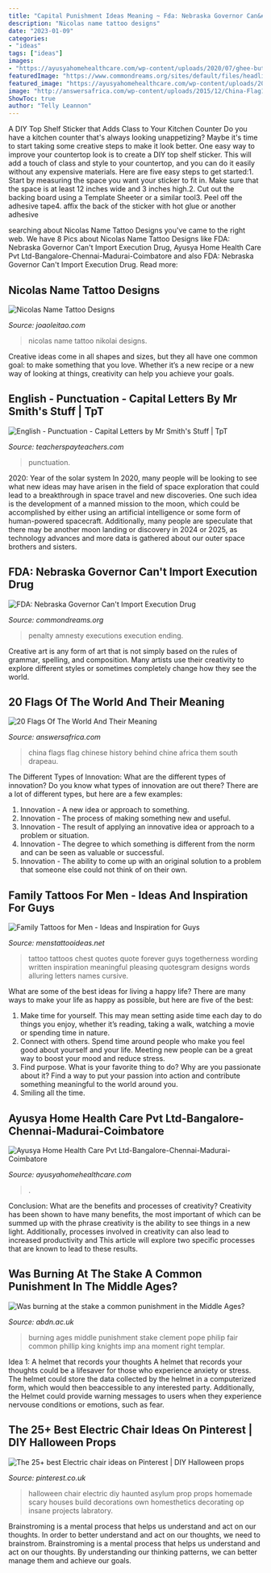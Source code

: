 ```yaml
---
title: "Capital Punishment Ideas Meaning ~ Fda: Nebraska Governor Can&#039;t Import Execution Drug"
description: "Nicolas name tattoo designs"
date: "2023-01-09"
categories:
- "ideas"
tags: ["ideas"]
images:
- "https://ayusyahomehealthcare.com/wp-content/uploads/2020/07/ghee-butter-in-glass-jar-with-wooden-spoon-e1595913450622-300x200.jpg"
featuredImage: "https://www.commondreams.org/sites/default/files/headline/thumbs/amnesty-death-penalty-graphic-638x286.png"
featured_image: "https://ayusyahomehealthcare.com/wp-content/uploads/2020/07/ghee-butter-in-glass-jar-with-wooden-spoon-e1595913450622-300x200.jpg"
image: "http://answersafrica.com/wp-content/uploads/2015/12/China-Flag1.jpg"
ShowToc: true
author: "Telly Leannon"
---
```



A DIY Top Shelf Sticker that Adds Class to Your Kitchen Counter
Do you have a kitchen counter that's always looking unappetizing? Maybe it's time to start taking some creative steps to make it look better. One easy way to improve your countertop look is to create a DIY top shelf sticker. This will add a touch of class and style to your countertop, and you can do it easily without any expensive materials. Here are five easy steps to get started:1. Start by measuring the space you want your sticker to fit in. Make sure that the space is at least 12 inches wide and 3 inches high.2. Cut out the backing board using a Template Sheeter or a similar tool3. Peel off the adhesive tape4. affix the back of the sticker with hot glue or another adhesive
	

		
searching about Nicolas Name Tattoo Designs you've came to the right web. We have 8 Pics about Nicolas Name Tattoo Designs like FDA: Nebraska Governor Can&#039;t Import Execution Drug, Ayusya Home Health Care Pvt Ltd-Bangalore-Chennai-Madurai-Coimbatore and also FDA: Nebraska Governor Can&#039;t Import Execution Drug. Read more:
		
    
## Nicolas Name Tattoo Designs

<img loading=lazy src="https://www.joaoleitao.com/tattoo-name/files/male-names4/tattoo-design-name-nicolas-28.png" onerror="this.onerror=null;this.src='https://tse1.mm.bing.net/th?id=OIP.uEV9EkaQrSswPnwX6LONOQHaFD&amp;pid=15.1';" alt="Nicolas Name Tattoo Designs">

_Source: joaoleitao.com_

>nicolas name tattoo nikolai designs. 

	

Creative ideas come in all shapes and sizes, but they all have one common goal: to make something that you love. Whether it’s a new recipe or a new way of looking at things, creativity can help you achieve your goals.

    
## English - Punctuation - Capital Letters By Mr Smith&#039;s Stuff | TpT

<img loading=lazy src="https://ecdn.teacherspayteachers.com/thumbitem/English-Punctuation-Capital-Letters-5002621-1573968448/original-5002621-4.jpg" onerror="this.onerror=null;this.src='https://tse3.mm.bing.net/th?id=OIP.pma7LFz9Ty8hGX2cNPRgZQAAAA&amp;pid=15.1';" alt="English - Punctuation - Capital Letters by Mr Smith&#039;s Stuff | TpT">

_Source: teacherspayteachers.com_

>punctuation. 

	

2020: Year of the solar system
In 2020, many people will be looking to see what new ideas may have arisen in the field of space exploration that could lead to a breakthrough in space travel and new discoveries. One such idea is the development of a manned mission to the moon, which could be accomplished by either using an artificial intelligence or some form of human-powered spacecraft. Additionally, many people are speculate that there may be another moon landing or discovery in 2024 or 2025, as technology advances and more data is gathered about our outer space brothers and sisters.

    
## FDA: Nebraska Governor Can&#039;t Import Execution Drug

<img loading=lazy src="https://www.commondreams.org/sites/default/files/headline/thumbs/amnesty-death-penalty-graphic-638x286.png" onerror="this.onerror=null;this.src='https://tse2.mm.bing.net/th?id=OIP.8XNKqSFpB4eXzTV_RizF1gHaDU&amp;pid=15.1';" alt="FDA: Nebraska Governor Can&#039;t Import Execution Drug">

_Source: commondreams.org_

>penalty amnesty executions execution ending. 

	

Creative art is any form of art that is not simply based on the rules of grammar, spelling, and composition. Many artists use their creativity to explore different styles or sometimes completely change how they see the world.

    
## 20 Flags Of The World And Their Meaning

<img loading=lazy src="http://answersafrica.com/wp-content/uploads/2015/12/China-Flag1.jpg" onerror="this.onerror=null;this.src='https://tse3.mm.bing.net/th?id=OIP.2cD9ATQueotOEhB_ZOnHAwHaEO&amp;pid=15.1';" alt="20 Flags Of The World And Their Meaning">

_Source: answersafrica.com_

>china flags flag chinese history behind chine africa them south drapeau. 

	

The Different Types of Innovation: What are the different types of innovation?
Do you know what types of innovation are out there? There are a lot of different types, but here are a few examples: 
1. Innovation - A new idea or approach to something. 
2. Innovation - The process of making something new and useful. 
3. Innovation - The result of applying an innovative idea or approach to a problem or situation. 
4. Innovation - The degree to which something is different from the norm and can be seen as valuable or successful. 
5. Innovation - The ability to come up with an original solution to a problem that someone else could not think of on their own.

    
## Family Tattoos For Men - Ideas And Inspiration For Guys

<img loading=lazy src="http://www.menstattooideas.net/tattooimages/2016/04/family-tattoos-23.jpg" onerror="this.onerror=null;this.src='https://tse4.mm.bing.net/th?id=OIP.pN4AAZbXiugWANYbXvhhmgHaFL&amp;pid=15.1';" alt="Family Tattoos for Men - Ideas and Inspiration for Guys">

_Source: menstattooideas.net_

>tattoo tattoos chest quotes quote forever guys togetherness wording written inspiration meaningful pleasing quotesgram designs words alluring letters names cursive. 

	

What are some of the best ideas for living a happy life?
There are many ways to make your life as happy as possible, but here are five of the best: 
1. Make time for yourself. This may mean setting aside time each day to do things you enjoy, whether it’s reading, taking a walk, watching a movie or spending time in nature. 
2. Connect with others. Spend time around people who make you feel good about yourself and your life. Meeting new people can be a great way to boost your mood and reduce stress. 
3. Find purpose. What is your favorite thing to do? Why are you passionate about it? Find a way to put your passion into action and contribute something meaningful to the world around you. 
4. Smiling all the time.

    
## Ayusya Home Health Care Pvt Ltd-Bangalore-Chennai-Madurai-Coimbatore

<img loading=lazy src="https://ayusyahomehealthcare.com/wp-content/uploads/2020/07/ghee-butter-in-glass-jar-with-wooden-spoon-e1595913450622-300x200.jpg" onerror="this.onerror=null;this.src='https://tse3.mm.bing.net/th?id=OIP.W0Xu3Fs9uke5z92cVOMZ9QAAAA&amp;pid=15.1';" alt="Ayusya Home Health Care Pvt Ltd-Bangalore-Chennai-Madurai-Coimbatore">

_Source: ayusyahomehealthcare.com_

>. 

	

Conclusion: What are the benefits and processes of creativity?
Creativity has been shown to have many benefits, the most important of which can be summed up with the phrase creativity is the ability to see things in a new light. Additionally, processes involved in creativity can also lead to increased productivity and This article will explore two specific processes that are known to lead to these results.

    
## Was Burning At The Stake A Common Punishment In The Middle Ages?

<img loading=lazy src="http://www.abdn.ac.uk/sll/disciplines/english/lion/images/burning.gif" onerror="this.onerror=null;this.src='https://tse2.mm.bing.net/th?id=OIP.BM1qZdpBsTF9itaYnXcXrAHaIR&amp;pid=15.1';" alt="Was burning at the stake a common punishment in the Middle Ages?">

_Source: abdn.ac.uk_

>burning ages middle punishment stake clement pope philip fair common phillip king knights imp ana moment right templar. 

	

Idea 1: A helmet that records your thoughts
A helmet that records your thoughts could be a lifesaver for those who experience anxiety or stress. The helmet could store the data collected by the helmet in a computerized form, which would then beaccessible to any interested party. Additionally, the Helmet could provide warning messages to users when they experience nervouse conditions or emotions, such as fear.

    
## The 25+ Best Electric Chair Ideas On Pinterest | DIY Halloween Props

<img loading=lazy src="https://i.pinimg.com/originals/1d/b8/ea/1db8ea2c325f269d8d97fa84d93bd26d.jpg" onerror="this.onerror=null;this.src='https://tse4.mm.bing.net/th?id=OIP.U7opDYPB7N8jNbgQkbCq4gAAAA&amp;pid=15.1';" alt="The 25+ best Electric chair ideas on Pinterest | DIY Halloween props">

_Source: pinterest.co.uk_

>halloween chair electric diy haunted asylum prop props homemade scary houses build decorations own homesthetics decorating op insane projects labratory. 

	

Brainstroming is a mental process that helps us understand and act on our thoughts.
In order to better understand and act on our thoughts, we need to brainstrom. Brainstroming is a mental process that helps us understand and act on our thoughts. By understanding our thinking patterns, we can better manage them and achieve our goals.

